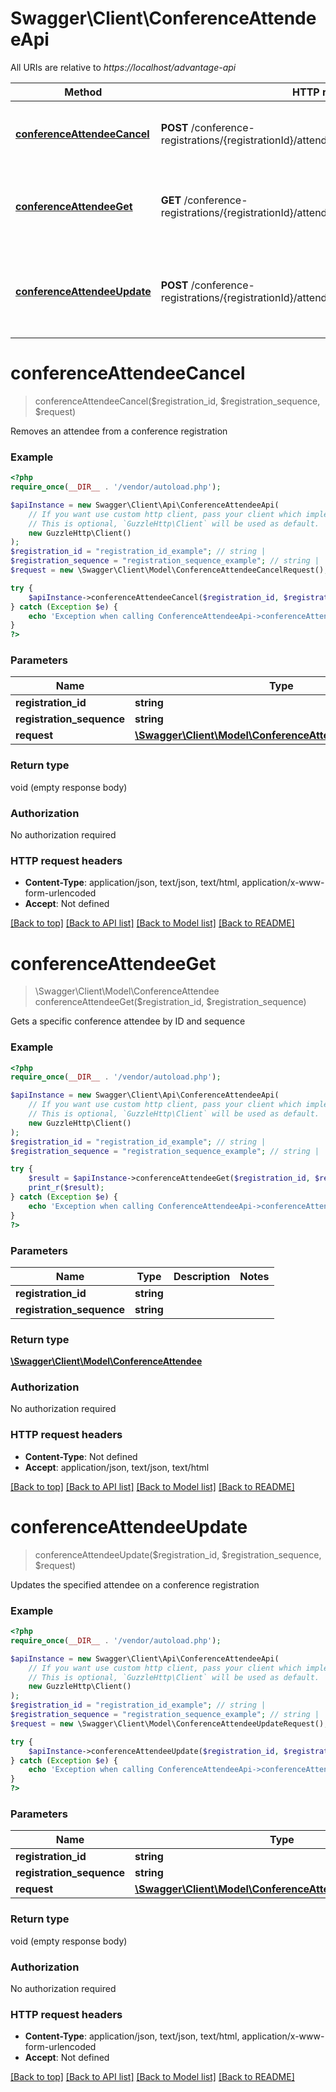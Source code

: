 # Swagger\Client\ConferenceAttendeeApi

All URIs are relative to *https://localhost/advantage-api*

Method | HTTP request | Description
------------- | ------------- | -------------
[**conferenceAttendeeCancel**](ConferenceAttendeeApi.md#conferenceAttendeeCancel) | **POST** /conference-registrations/{registrationId}/attendees/{registrationSequence}/cancel | Removes an attendee from a conference registration
[**conferenceAttendeeGet**](ConferenceAttendeeApi.md#conferenceAttendeeGet) | **GET** /conference-registrations/{registrationId}/attendees/{registrationSequence} | Gets a specific conference attendee by ID and sequence
[**conferenceAttendeeUpdate**](ConferenceAttendeeApi.md#conferenceAttendeeUpdate) | **POST** /conference-registrations/{registrationId}/attendees/{registrationSequence} | Updates the specified attendee on a conference registration


# **conferenceAttendeeCancel**
> conferenceAttendeeCancel($registration_id, $registration_sequence, $request)

Removes an attendee from a conference registration

### Example
```php
<?php
require_once(__DIR__ . '/vendor/autoload.php');

$apiInstance = new Swagger\Client\Api\ConferenceAttendeeApi(
    // If you want use custom http client, pass your client which implements `GuzzleHttp\ClientInterface`.
    // This is optional, `GuzzleHttp\Client` will be used as default.
    new GuzzleHttp\Client()
);
$registration_id = "registration_id_example"; // string | 
$registration_sequence = "registration_sequence_example"; // string | 
$request = new \Swagger\Client\Model\ConferenceAttendeeCancelRequest(); // \Swagger\Client\Model\ConferenceAttendeeCancelRequest | 

try {
    $apiInstance->conferenceAttendeeCancel($registration_id, $registration_sequence, $request);
} catch (Exception $e) {
    echo 'Exception when calling ConferenceAttendeeApi->conferenceAttendeeCancel: ', $e->getMessage(), PHP_EOL;
}
?>
```

### Parameters

Name | Type | Description  | Notes
------------- | ------------- | ------------- | -------------
 **registration_id** | **string**|  |
 **registration_sequence** | **string**|  |
 **request** | [**\Swagger\Client\Model\ConferenceAttendeeCancelRequest**](../Model/ConferenceAttendeeCancelRequest.md)|  |

### Return type

void (empty response body)

### Authorization

No authorization required

### HTTP request headers

 - **Content-Type**: application/json, text/json, text/html, application/x-www-form-urlencoded
 - **Accept**: Not defined

[[Back to top]](#) [[Back to API list]](../../README.md#documentation-for-api-endpoints) [[Back to Model list]](../../README.md#documentation-for-models) [[Back to README]](../../README.md)

# **conferenceAttendeeGet**
> \Swagger\Client\Model\ConferenceAttendee conferenceAttendeeGet($registration_id, $registration_sequence)

Gets a specific conference attendee by ID and sequence

### Example
```php
<?php
require_once(__DIR__ . '/vendor/autoload.php');

$apiInstance = new Swagger\Client\Api\ConferenceAttendeeApi(
    // If you want use custom http client, pass your client which implements `GuzzleHttp\ClientInterface`.
    // This is optional, `GuzzleHttp\Client` will be used as default.
    new GuzzleHttp\Client()
);
$registration_id = "registration_id_example"; // string | 
$registration_sequence = "registration_sequence_example"; // string | 

try {
    $result = $apiInstance->conferenceAttendeeGet($registration_id, $registration_sequence);
    print_r($result);
} catch (Exception $e) {
    echo 'Exception when calling ConferenceAttendeeApi->conferenceAttendeeGet: ', $e->getMessage(), PHP_EOL;
}
?>
```

### Parameters

Name | Type | Description  | Notes
------------- | ------------- | ------------- | -------------
 **registration_id** | **string**|  |
 **registration_sequence** | **string**|  |

### Return type

[**\Swagger\Client\Model\ConferenceAttendee**](../Model/ConferenceAttendee.md)

### Authorization

No authorization required

### HTTP request headers

 - **Content-Type**: Not defined
 - **Accept**: application/json, text/json, text/html

[[Back to top]](#) [[Back to API list]](../../README.md#documentation-for-api-endpoints) [[Back to Model list]](../../README.md#documentation-for-models) [[Back to README]](../../README.md)

# **conferenceAttendeeUpdate**
> conferenceAttendeeUpdate($registration_id, $registration_sequence, $request)

Updates the specified attendee on a conference registration

### Example
```php
<?php
require_once(__DIR__ . '/vendor/autoload.php');

$apiInstance = new Swagger\Client\Api\ConferenceAttendeeApi(
    // If you want use custom http client, pass your client which implements `GuzzleHttp\ClientInterface`.
    // This is optional, `GuzzleHttp\Client` will be used as default.
    new GuzzleHttp\Client()
);
$registration_id = "registration_id_example"; // string | 
$registration_sequence = "registration_sequence_example"; // string | 
$request = new \Swagger\Client\Model\ConferenceAttendeeUpdateRequest(); // \Swagger\Client\Model\ConferenceAttendeeUpdateRequest | 

try {
    $apiInstance->conferenceAttendeeUpdate($registration_id, $registration_sequence, $request);
} catch (Exception $e) {
    echo 'Exception when calling ConferenceAttendeeApi->conferenceAttendeeUpdate: ', $e->getMessage(), PHP_EOL;
}
?>
```

### Parameters

Name | Type | Description  | Notes
------------- | ------------- | ------------- | -------------
 **registration_id** | **string**|  |
 **registration_sequence** | **string**|  |
 **request** | [**\Swagger\Client\Model\ConferenceAttendeeUpdateRequest**](../Model/ConferenceAttendeeUpdateRequest.md)|  |

### Return type

void (empty response body)

### Authorization

No authorization required

### HTTP request headers

 - **Content-Type**: application/json, text/json, text/html, application/x-www-form-urlencoded
 - **Accept**: Not defined

[[Back to top]](#) [[Back to API list]](../../README.md#documentation-for-api-endpoints) [[Back to Model list]](../../README.md#documentation-for-models) [[Back to README]](../../README.md)

